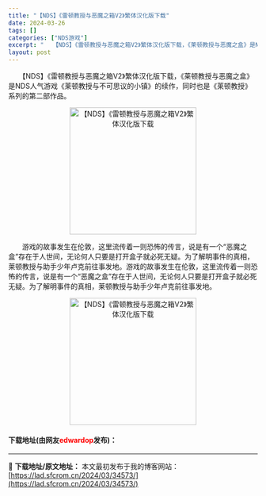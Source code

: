 ```yaml
---
title: "【NDS】《雷顿教授与恶魔之箱V2》繁体汉化版下载"
date: 2024-03-26
tags: []
categories: ["NDS游戏"]
excerpt: "　　【NDS】《雷顿教授与恶魔之箱V2》繁体汉化版下载，《莱顿教授与恶魔之盒》是NDS人气游戏《莱顿教授与不可思议的小镇》的续作，同时也是《莱顿教授》系列的第二部作品。 　　游戏的故事发生在伦敦，这里流传着一则恐怖的传言，说是有一个&ldquo;恶魔之盒&rdquo;存在于人世间，无论何人只要是打开&hellip;"
layout: post
---
```


 <p>　　【NDS】《雷顿教授与恶魔之箱V2》繁体汉化版下载，《莱顿教授与恶魔之盒》是NDS人气游戏《莱顿教授与不可思议的小镇》的续作，同时也是《莱顿教授》系列的第二部作品。</p> <p align="center"><img align="" border="0" src="https://lad.sfcrom.cn/wp-content/uploads/2024/03/20240326_66022baca233f.jpg" width="256" alt="【NDS】《雷顿教授与恶魔之箱V2》繁体汉化版下载" /></p> <p>　　游戏的故事发生在伦敦，这里流传着一则恐怖的传言，说是有一个&ldquo;恶魔之盒&rdquo;存在于人世间，无论何人只要是打开盒子就必死无疑。为了解明事件的真相，莱顿教授与助手少年卢克前往事发地。游戏的故事发生在伦敦，这里流传着一则恐怖的传言，说是有一个&ldquo;恶魔之盒&rdquo;存在于人世间，无论何人只要是打开盒子就必死无疑。为了解明事件的真相，莱顿教授与助手少年卢克前往事发地。</p> <p align="center"><img align="" border="0" src="https://lad.sfcrom.cn/wp-content/uploads/2024/03/20240326_66022bad0170d.jpg" width="256" alt="【NDS】《雷顿教授与恶魔之箱V2》繁体汉化版下载" /></p> <p><h4>下载地址(由网友<font color="red">edwardop</font>发布)：</h4></p> 

---
📖 **下载地址/原文地址：** 本文最初发布于我的博客网站：[https://lad.sfcrom.cn/2024/03/34573/](https://lad.sfcrom.cn/2024/03/34573/)
